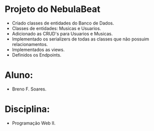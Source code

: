 # Projeto do NebulaBeat

* Criado classes de entidades do Banco de Dados.
* Classes de entidades: Musicas e Usuarios.
* Adicionado as CRUD's para Usuarios e Musicas.
* Implementado os serializers de todas as classes que não possuim relacionamentos.
* Implementados as views.
* Definidos os Endpoints.

# Aluno:

* Breno F. Soares. 

# Disciplina:

* Programação Web II.
